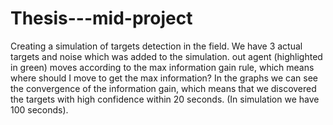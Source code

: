 # Thesis---mid-project
Creating a simulation of targets detection in the field. We have 3 actual targets and noise which was added to the simulation. out agent (highlighted in green) moves according to the max information gain rule, which means where should I move to get the max information?
In the graphs we can see the convergence of the information gain, which means that we discovered the targets with high confidence within 20 seconds. (In simulation we have 100 seconds). 
